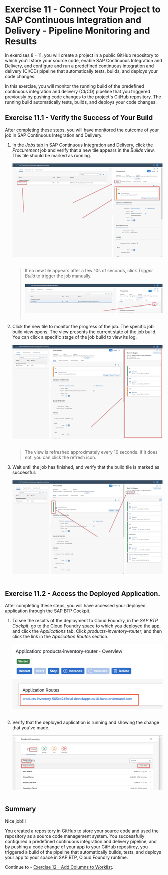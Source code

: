 # Exercise 11 - Connect Your Project to SAP Continuous Integration and Delivery - Pipeline Monitoring and Results

In exercises 8 - 11, you will create a project in a public GitHub repository to which you'll store your source code, enable SAP Continuous Integration and Delivery, and configure and run a predefined continuous integration and delivery (CI/CD) pipeline that automatically tests, builds, and deploys your code changes.

In this exercise, you will monitor the running build of the predefined continuous integration and delivery (CI/CD) pipeline that you triggered previously by pushing code changes to the project's GitHub repository. The running build automatically tests, builds, and deploys your code changes.

## Exercise 11.1 - Verify the Success of Your Build

After completing these steps, you will have monitored the outcome of your job in SAP Continuous Integration and Delivery.

1. In the *Jobs* tab in SAP Continuous Integration and Delivery, click the *Procurement* job and verify that a new tile appears in the *Builds* view. This tile should be marked as running.
    <br><br>![Job](images/CICD_Monitor-2_.png)<br><br>

    >If no new tile appears after a few 10s of seconds, click *Trigger Build* to trigger the job manually.
    ><br><br>![Trigger Job](images/CICD_Monitor-3_.png)<br><br>

2. Click the new tile to monitor the progress of the job. The specific job build view opens. The view presents the current state of the job build. You can click a specific stage of the job build to view its log. 
    <br><br>![Job Monitoring](images/CICD_Monitor-4_.png)<br><br>

    >The view is refreshed approximately every 10 seconds. If it does not, you can click the refresh icon.

3. Wait until the job has finished, and verify that the build tile is marked as successful.
    <br><br>![Successful Build](images/CICD_Monitor-5_.png)<br><br>

## Exercise 11.2 - Access the Deployed Application.

After completing these steps, you will have accessed your deployed application through the SAP BTP Cockpit.

1. To see the results of the deployment to Cloud Foundry, in the *SAP BTP Cockpit*, go to the Cloud Foundry space to which you deployed the app, and click the *Applications* tab. Click *products-inventory-router*, and then click the link in the *Application Routes* section.
    <br><br>![CP Apps](./images/CP_app_routes.png) <br><br>

2. Verify that the deployed application is running and showing the change that you've made.
    <br><br>![Fiori App](images/2020-11_SCP_App_Running_After_CICD_.png) <br><br>


## Summary

Nice job!!!

You created a repository in GitHub to store your source code and used the repository as a source code management system. You successfully configured a predefined continuous integration and delivery pipeline, and by pushing a code change of your app to your GitHub repostiroy, you triggered a build of the pipeline that automatically builds, tests, and deploys your app to your space in SAP BTP, Cloud Foundry runtime.

Continue to - [Exercise 12 - Add Columns to Worklist](../ex12/README.md).
